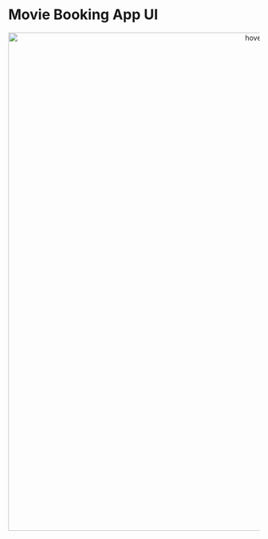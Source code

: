 # Movie Booking App UI

 <p align="center">
  <img src="https://raw.githubusercontent.com/brinesoftwares/movie-booking-app-ui/master/screenshots/app.jpg?raw=true" width="1000" title="hover text">
</p>
